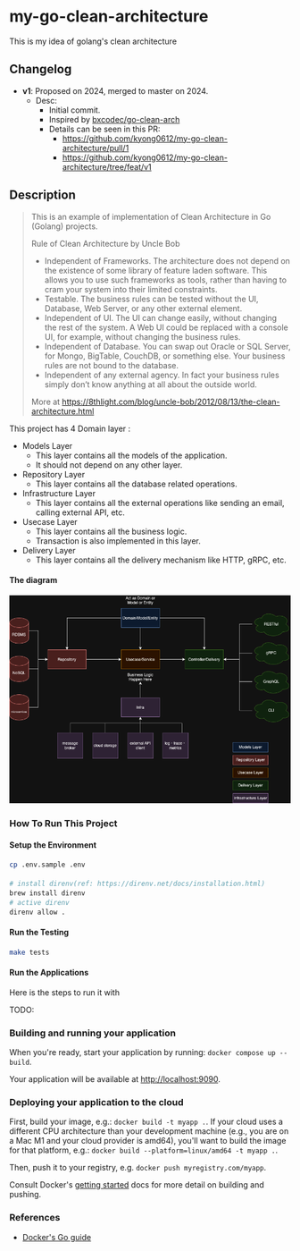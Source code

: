 # my-go-clean-architecture

This is my idea of golang's clean architecture

## Changelog

- **v1**: Proposed on 2024, merged to master on 2024.  
  - Desc:
    - Initial commit.
    - Inspired by [bxcodec/go-clean-arch](https://github.com/bxcodec/go-clean-arch?tab=readme-ov-file)  
    - Details can be seen in this PR:
      - <https://github.com/kyong0612/my-go-clean-architecture/pull/1>
      - <https://github.com/kyong0612/my-go-clean-architecture/tree/feat/v1>

## Description

> This is an example of implementation of Clean Architecture in Go (Golang) projects.  
>
> Rule of Clean Architecture by Uncle Bob
>
>- Independent of Frameworks. The architecture does not depend on the existence of some library of feature laden software. This allows you to use such frameworks as tools, rather than having to cram your system into their limited constraints.
>- Testable. The business rules can be tested without the UI, Database, Web Server, or any other external element.
>- Independent of UI. The UI can change easily, without changing the rest of the system. A Web UI could be replaced with a console UI, for example, without changing the business rules.
>- Independent of Database. You can swap out Oracle or SQL Server, for Mongo, BigTable, CouchDB, or something else. Your business rules are not bound to the database.
>- Independent of any external agency. In fact your business rules simply don’t know anything at all about the outside world.
>
>More at <https://8thlight.com/blog/uncle-bob/2012/08/13/the-clean-architecture.html>

This project has 4 Domain layer :

- Models Layer
  - This layer contains all the models of the application.
  - It should not depend on any other layer.
- Repository Layer
  - This layer contains all the database related operations.
- Infrastructure Layer
  - This layer contains all the external operations like sending an email, calling external API, etc.
- Usecase Layer
  - This layer contains all the business logic.
  - Transaction is also implemented in this layer.
- Delivery Layer
  - This layer contains all the delivery mechanism like HTTP, gRPC, etc.

#### The diagram

![golang clean architecture](./clean-archtecture.png)

### How To Run This Project

#### Setup the Environment

```bash
cp .env.sample .env

# install direnv(ref: https://direnv.net/docs/installation.html)
brew install direnv
# active direnv
direnv allow .
```

#### Run the Testing

```bash
make tests
```

#### Run the Applications

Here is the steps to run it with

TODO:

### Building and running your application

When you're ready, start your application by running:
`docker compose up --build`.

Your application will be available at <http://localhost:9090>.

### Deploying your application to the cloud

First, build your image, e.g.: `docker build -t myapp .`.
If your cloud uses a different CPU architecture than your development
machine (e.g., you are on a Mac M1 and your cloud provider is amd64),
you'll want to build the image for that platform, e.g.:
`docker build --platform=linux/amd64 -t myapp .`.

Then, push it to your registry, e.g. `docker push myregistry.com/myapp`.

Consult Docker's [getting started](https://docs.docker.com/go/get-started-sharing/)
docs for more detail on building and pushing.

### References

- [Docker's Go guide](https://docs.docker.com/language/golang/)
